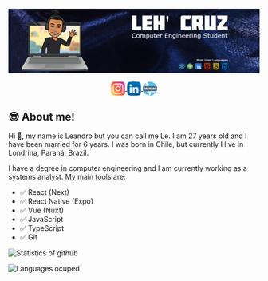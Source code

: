 ![BANNER](./banner-english.jpg)

<p align="center"> 
  <a href="https://www.instagram.com/leh_gcruz/" target="blank">
    <img align="center" src="./instagram.png" alt="Instagram" height="28px" width="28px" />
  </a>
  <a href="https://www.linkedin.com/in/leandrogcruzp/" target="blank">
    <img align="center" src="./linkedin.png" alt="Linkedin" height="28px" width="28px" />
  </a>
  <a href="https://leh.vercel.app/" target="blank">
    <img align="center" src="./www.png" alt="PortFolio" height="28px" width="28px" />
  </a>
</p>

## 😎 About me!

Hi 👋, my name is Leandro but you can call me Le. I am 27 years old and I have been married for 6 years. I was born in Chile, but currently I live in Londrina, Paraná, Brazil.

I have a degree in computer engineering and I am currently working as a systems analyst. My main tools are:

+ ✅ React (Next)
+ ✅ React Native (Expo)
+ ✅ Vue (Nuxt)
+ ✅ JavaScript
+ ✅ TypeScript
+ ✅ Git

![Statistics of github](https://github-readme-stats.vercel.app/api?username=LeandroGCruzP&show_icons=true&theme=dark)

![Languages ocuped](https://github-readme-stats.vercel.app/api/top-langs/?username=LeandroGCruzP&theme=dark&layout=compact&card_width=445)
